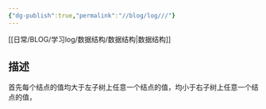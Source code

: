 ```yaml
---
{"dg-publish":true,"permalink":"//blog/log///"}
---
```


[[日常/BLOG/学习log/数据结构/数据结构\|数据结构]]
## 描述
首先每个结点的值均大于左子树上任意一个结点的值，均小于右子树上任意一个结点的值，